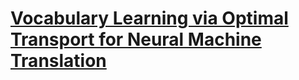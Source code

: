# [Vocabulary Learning via Optimal Transport for Neural Machine Translation](https://www.aclanthology.org/2021.acl-long.571)

